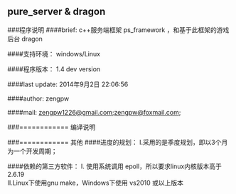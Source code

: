pure_server & dragon
---------------------------------

###程序说明
####brief:
c++服务端框架 ps_framework ，和基于此框架的游戏后台 dragon <br />

####支持环境：
windows/Linux <br />

####程序版本：
1.4 dev version <br />

####last update:
2014年9月2日 22:06:56 <br />

####author:
zengpw<br />

####mail:
zengpw1226@gmail.com;zengpw@foxmail.com;<br />

###============ 编译说明

###============ 其他
####进度的规划：
Ⅰ.采用的是季度规划，即以3个月为一个开发周期；<br />

####依赖的第三方软件：
Ⅰ. 使用系统调用 epoll，所以要求linux内核版本高于2.6.19 <br />
Ⅱ.Linux下使用gnu make，Windows下使用 vs2010 或以上版本<br />

